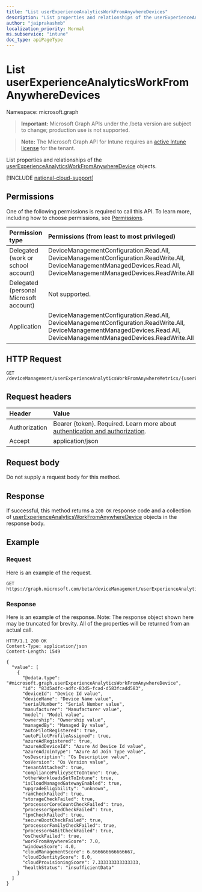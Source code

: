 ```yaml
---
title: "List userExperienceAnalyticsWorkFromAnywhereDevices"
description: "List properties and relationships of the userExperienceAnalyticsWorkFromAnywhereDevice objects."
author: "jaiprakashmb"
localization_priority: Normal
ms.subservice: "intune"
doc_type: apiPageType
---
```


# List userExperienceAnalyticsWorkFromAnywhereDevices

Namespace: microsoft.graph

> **Important:** Microsoft Graph APIs under the /beta version are subject to change; production use is not supported.

> **Note:** The Microsoft Graph API for Intune requires an [active Intune license](https://go.microsoft.com/fwlink/?linkid=839381) for the tenant.

List properties and relationships of the [userExperienceAnalyticsWorkFromAnywhereDevice](../resources/intune-devices-userexperienceanalyticsworkfromanywheredevice.md) objects.

[!INCLUDE [national-cloud-support](../../includes/all-clouds.md)]

## Permissions
One of the following permissions is required to call this API. To learn more, including how to choose permissions, see [Permissions](/graph/permissions-reference).

|Permission type|Permissions (from least to most privileged)|
|:---|:---|
|Delegated (work or school account)|DeviceManagementConfiguration.Read.All, DeviceManagementConfiguration.ReadWrite.All, DeviceManagementManagedDevices.Read.All, DeviceManagementManagedDevices.ReadWrite.All|
|Delegated (personal Microsoft account)|Not supported.|
|Application|DeviceManagementConfiguration.Read.All, DeviceManagementConfiguration.ReadWrite.All, DeviceManagementManagedDevices.Read.All, DeviceManagementManagedDevices.ReadWrite.All|

## HTTP Request
<!-- {
  "blockType": "ignored"
}
-->
``` http
GET /deviceManagement/userExperienceAnalyticsWorkFromAnywhereMetrics/{userExperienceAnalyticsWorkFromAnywhereMetricId}/metricDevices
```

## Request headers
|Header|Value|
|:---|:---|
|Authorization|Bearer {token}. Required. Learn more about [authentication and authorization](/graph/auth/auth-concepts).|
|Accept|application/json|

## Request body
Do not supply a request body for this method.

## Response
If successful, this method returns a `200 OK` response code and a collection of [userExperienceAnalyticsWorkFromAnywhereDevice](../resources/intune-devices-userexperienceanalyticsworkfromanywheredevice.md) objects in the response body.

## Example

### Request
Here is an example of the request.
``` http
GET https://graph.microsoft.com/beta/deviceManagement/userExperienceAnalyticsWorkFromAnywhereMetrics/{userExperienceAnalyticsWorkFromAnywhereMetricId}/metricDevices
```

### Response
Here is an example of the response. Note: The response object shown here may be truncated for brevity. All of the properties will be returned from an actual call.
``` http
HTTP/1.1 200 OK
Content-Type: application/json
Content-Length: 1549

{
  "value": [
    {
      "@odata.type": "#microsoft.graph.userExperienceAnalyticsWorkFromAnywhereDevice",
      "id": "83d5adfc-adfc-83d5-fcad-d583fcadd583",
      "deviceId": "Device Id value",
      "deviceName": "Device Name value",
      "serialNumber": "Serial Number value",
      "manufacturer": "Manufacturer value",
      "model": "Model value",
      "ownership": "Ownership value",
      "managedBy": "Managed By value",
      "autoPilotRegistered": true,
      "autoPilotProfileAssigned": true,
      "azureAdRegistered": true,
      "azureAdDeviceId": "Azure Ad Device Id value",
      "azureAdJoinType": "Azure Ad Join Type value",
      "osDescription": "Os Description value",
      "osVersion": "Os Version value",
      "tenantAttached": true,
      "compliancePolicySetToIntune": true,
      "otherWorkloadsSetToIntune": true,
      "isCloudManagedGatewayEnabled": true,
      "upgradeEligibility": "unknown",
      "ramCheckFailed": true,
      "storageCheckFailed": true,
      "processorCoreCountCheckFailed": true,
      "processorSpeedCheckFailed": true,
      "tpmCheckFailed": true,
      "secureBootCheckFailed": true,
      "processorFamilyCheckFailed": true,
      "processor64BitCheckFailed": true,
      "osCheckFailed": true,
      "workFromAnywhereScore": 7.0,
      "windowsScore": 4.0,
      "cloudManagementScore": 6.666666666666667,
      "cloudIdentityScore": 6.0,
      "cloudProvisioningScore": 7.333333333333333,
      "healthStatus": "insufficientData"
    }
  ]
}
```
